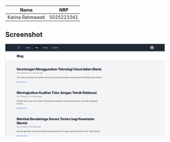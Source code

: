 |       Nama       |    NRP     |
|:----------------:|:----------:|
| Karina Rahmawati | 5025221041 |

## Screenshot
![UI](/images/image.png)